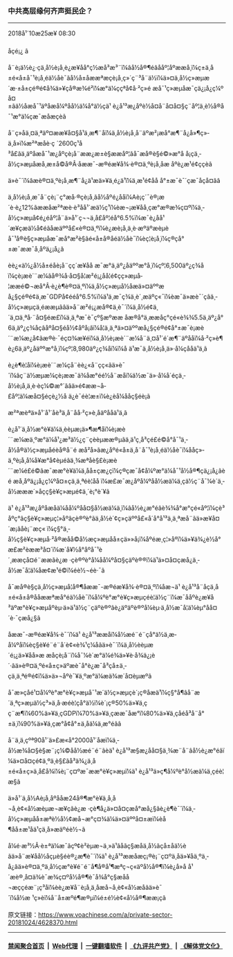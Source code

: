 ### 中共高层缘何齐声挺民企？
------------------------

<div class="published">
 <span class="date" title="ä¸­å½æ¶é´">
  <time datetime="2018-10-25T08:30:51+08:00">
   2018å¹´10æ25æ¥ 08:30
  </time>
 </span>
</div>
<br/>
<div class="wsw">
 <span class="dateline">
  åçé¡¿ â
 </span>
 <p>
  å¨è¡ä½è¿·çä¸­å½è¡å¸è¿æ¥åå°ç½æå³æ³¨ï¼âå½å®¶éâååº¦åºææå¸ï¼ç±ä¸­å±é«å±å¯¹è¡å¸éä½åè¯ãå½å±åææªæçè¡å¸ç»´ç¨³å¨ä½ï¼ä»¤ä¸­å½ç»æµæ´æ·±å±çé®é¢å¾ä»¥çå®æ¾é²ï¼æ°ä¼ççªå¢å·²ç»é æå¯¹ç»æµåæ¯çä¿¡å¿ç¼ºå¤±ãä½åæå¯¹äºåæå¼ºåå½ä¼å°ä½çä¹ è¿å¹³æ¿åºè½å¤å¨å¤å¤§ç¨åº¦ä¸è½å®å¯¹æ°ä¼çæ¯æå­æçèã
 </p>
 <p>
  å¨ç»åä¸¤ä¸ªäº¤ææ¥å¤§å¹ä¸æ¶¨åï¼ä¸­å½è¡å¸å¨äºæ²¡æå°æ¶¨å¿å»¶ç»­ä¸å»ï¼æ²ªæåè·ç ´2600ç¹å³å£ãä¸äºåæå¯¹æ¿åºçè¡å¨ææ¿æ±è§ææåº¦ãå¯æå®è§é©»æ°å å¡çä¸­å½ç»æµåæå¸æ±å©å®Â·åææ¯-æ®éæ¥å¾·è®¤ä¸ºè¡å¸åæ åºè¿æ¹é¢ççèã
 </p>
 <p>
  ä»è¯´ï¼âæè®¤ä¸ºè¡å¸æ¶¨å¿ä¹æä»¥ä¸é¿ä¹ï¼ä¸æ¹é¢åå å°±æ¯è¯´çæ¯åçå¤ãâ
 </p>
 <p>
  ä¸­å½è¡å¸æ¯å¨çè¡¨ç°æå·®çè¡å¸ãå½åºé¿ååï¼Aè¡ç´¯è®¡æ´è·è¿12%ãææåæ²ªæè·è³åå¹´æä½ç¹ï¼èæ¬¡æ¥åå¸çæ°æ®æ¾ç¤ºï¼ä¸­å½ç»æµå¢é¿éåº¦å¨ä»å¹´ç¬¬ä¸å­£åº¦éå°6.5%ï¼æ¯è¿åå¹´æ¥çæä½å¢éãåæäººå£«è®¤ä¸ºï¼è¿æè¡å¸ä¸è·æºäºæèµèå¯¹å®è§ç»æµåæ¯æå°æ²è§ãé«å±å®åéä½åè¯ï¼èç¦è¡å¸ï¼ç®çå°±æ¯ææ¯å¸åºä¿¡å¿ã
 </p>
 <p>
  èè¿«ä½¿å½å±éåè¡å¨çç´æ¥åå æ¯æ°ä¸äº¿åäººæ°å¸ï¼çº¦6,500äº¿ç¾åï¼çè¡æè´¨æ¼ãå®¾å·å¤§å­¦æ²é¡¿åå­¦é¢çç»æµå­¦ææé©¬æ­å°Â·è¿è¶è®¤ä¸ºï¼ä¸­å½ç»æµå½åæä»¤äººæå¿§çé®é¢ä¸æ¯GDPå¢ééå°6.5%ï¼ä¹ä¸æ¯ç¾ä¸­è´¸æäºç«¯ï¼èæ¯ä»æè¯´çâä¸­å½ç»æµçä¸éææµãâä»å¨æ²é¡¿æ­å®¢ä¸è¯´ï¼ä¸­å½é¢ä¸´ä¸¤ä¸ªå·¨å¤§éæ£ï¼ä¸ä¸ªæ¯è¯çº§æºææ åæ®å°ä¸ææåç°çé«è¾¾5.5ä¸äº¿å°6ä¸äº¿ç¾åçâåºå¤§éå½¢åºå¡âï¼å¦ä¸ä¸ªä»¤äººæå¿§çé®é¢å°±æ¯è¡æè´¨æ¼æ¿å¢ãæ®è·¯éç¤¾æ¥éï¼ä¸­å½è¡æè´¨æ¼å¨ä¸¤å¹´é´æ¶¨äºååï¼å·²ç»è¶è¿6ä¸äº¿åäººæ°å¸ï¼çº¦8,980äº¿ç¾åï¼ï¼å ä¹æ¯ä¸­å½è¡å¸ä»·å¼çååä¹ä¸ã
 </p>
 <p>
  è¿è¶è­¦åï¼è¡æè´¨æ¼çå¨èè¿«å¨çç«ãä»è¯´ï¼âç¨ä½æµæ¼çè¡ææ¯ä¾åæ°éé½å¨æåï¼ä½æ¯ä»·å¼å´éçä¸­å½è¡å¸ä¸è·èç¼©æ°´ãâä»é¢ææ¬å­£åº¦ä¼æå¤§éçè¿½å ä¿è¯éè¦æ±ï¼è¿èå¼ååç§éè¡ã
 </p>
 <p>
  æ²ªæèªä»å¹´å¹´åè³ä¸å¨åå·²ç»è¸åäºååä¹ä¸ã
 </p>
 <p>
  è¿å¹´ä¸­å½æ°è¥ä¼ä¸èèµæ¡ä»¶æ¶åï¼è¡æè´¨æ¼æä¸ºæ°ä¼å¹¿æ³ä½¿ç¨çèèµææ®µãä¸ä¹ç¸å³çé£é©å°å¯¹ä¸­å½å®ä½ç»æµåéèå®å¨é æå²å»ãæ¿åºé«å±ä¸å¨å¯¹è¡å¸éä½åè¯ï¼ååç»­ä¸ºè¡å¸å¼å¥æ°å¢èµéãä¸¾æªåè§£è¡æè´¨æ¼é£é©ãæ¯ææ°è¥ä¼ä¸åå±ç­æ¿ç­ï¼ç®çæ¯å¢å¼ºæ°ä¼å¯¹å½å®¶çä¿¡å¿ãèé æå¸åºä¿¡å¿ç¼ºå¤±çä¸ä¸ªéè¦åå ï¼æ­£æ¯æ¿åºå¼ºåå½æä¼ä¸çä½ç¨å¯¼è´ä¸­å½æææ´»åçç§è¥ç»æµé¢ä¸´è¡°è´¥ã
 </p>
 <p>
  ä¹ è¿å¹³æ¿åºåæåä¼åå¼ºåå¤§å½æä¼ä¸ï¼âå½è¿æ°éâè¾¾å°æ°çé«åº¦ï¼çè³åºç°âç§è¥ç»æµç¦»åºâçè®ºè°ãä¸­å½è´¢ç»çäººå£«å´å°å¹³ä¸ä¸ªæå¨ãä»æ¥å¤´æ¡ãåè¡¨æç« ï¼ç§°ä¸­å½ç§è¥ç»æµå·²å®æåå©å½æç»æµåå±çä»»å¡ï¼åºéæ¸ç¦»åºï¼ä»¥ä¾¿è½å°æ£æ²èææ³å¤´ï¼æ´å¥½å°åºå¯¹è´¸ææç­å¤é¨ææãè¿æ ·çè®ºè°å¼åå¼ºå¤§çäºè®®ï¼ä¹ä»¤å¤çæå¿ä¸­å½æ¯å¦ä¼åæ­¢æ¹é©ï¼éè½¬éè·¯ã
 </p>
 <p>
  å¯æå®è§çä¸­å½ç»æµå­¦å®¶åææ¯-æ®éæ¥å¾·è®¤ä¸ºï¼åæ¬ä¹ è¿å¹³å¨åçä¸­å±é«å±å®ååææªæå°éä½åè¯ï¼å¼ºè°æ°è¥ç»æµçéè¦ä½ç¨ï¼æ¯ååºè¿æ¥å³äºæ°è¥ç»æµåºèµ·ä»ä¹ä½ç¨çäºè®ºãè¿äºäºè®ºå¼èµ·ä¸­å½æ¯å¦ä¼èµ°åå¤´è·¯çæå¿§ã
 </p>
 <p>
  åææ¯-æ®éæ¥å¾·è¯´ï¼ä¹ è¿å¹³ææåï¼å½æé¨é¨çå°ä½ä¸æ­å¼ºåï¼èç§è¥é¨é¨å´è¢«è¾¹ç¼åãä»è¯´ï¼ä¸­å½èèµæ´é¡¿ä»¥åå»æ æåçè¡å¨ï¼å¯¼è´æ°ä¼é¾ä»¥è·å¾ä¿¡è´·ãä»è®¤ä¸ºé«å±ç»äºæè¯å°è¿æ¯å³ç­å±ä¸­çä¸ä¸ªé®é¢ï¼ä»ä»¬åºè¯¥ä¸ºæ°ä¼æä¾æ´å¤èµæºã
 </p>
 <p>
  å¯æ»çåé¹¤å¼ºè°æ°è¥ç»æµå¯¹æ´ä½ç»æµçè´¡ç®åæä¹ï¼ç§°å¶âå¨æ´ä¸ªç»æµä½ç³»ä¸­å·æéè¦çå°ä½ï¼è´¡ç®50%ä»¥ä¸ç ç¨æ¶ï¼60%ä»¥ä¸çGDPï¼70%ä»¥ä¸çææ¯åæ°ï¼80%ä»¥ä¸çåéå³å¨å°±ä¸ï¼90%ä»¥ä¸çæ°å¢å°±ä¸åä¼ä¸æ°éãâ
 </p>
 <p>
  å¨ä¸ä¸çºª90å¹´ä»£æ«å°2000å¹´åæï¼ä¸­å½æ¾å¤§è§æ¨¡ç¼©åå½æé¨é¨ãèä¹ è¿å¹³æ§æ¿åå¤§ä¸¾æ¨å¨âå½è¿æ°éâï¼ä»¤å¤çé¢ä¸ºä¸è§£ãå³ä¾¿ä¸­å±é«å±ç»ä¸å£å¾ï¼è¡¨ç¤ºæ¯ææ°è¥ç»æµï¼ä¹ è¿å¹³ä»ç¶å¼ºè°å½æä¼ä¸çéè¦æ§ã
 </p>
 <p>
  ä»å¹´ä¸­å½Aè¡å¸åºååæ24å®¶æ°è¥ä¸å¸å¬å¸è¢«å½æèµæ¬æ¥çãè¿æ ·çè¶å¿ä»¤å¤çæå°æå¿§ãè¿è¶è¯´ï¼ä¸­å½ç»æµåå±æªè½å½¢æå¬æ°ç¤¾ä¼ä»¤äººå¤±æï¼èå¶åå±æ¹åä¹çä¸å»æäºéè½¬ã
 </p>
 <p>
  å¼é·æ³½Â·è±ªä¼æ¯ãçº¢è²èµæ¬ä¸»ä¹ãåãç§æåä¸­å½ãçå±åä½èãä»å¨æ¥åå½­åçµè§éè®¿æ¶è¯´ï¼ä¹ è¿å¹³ææåæç¡®è¡¨ç¤ºä¸åä»¥åä¸ºä¸­å¿ãä»è®¤ä¸ºä¸­å½çæ°è¥é¨é¨å¶å®å¹¶æªç¬ç«äºå½å®¶ï¼è¿å»å å¹´æè®¸å¤ä¾è¯æ¾ç¤ºå½å®¶è¯å¾å°ç§æåå¬æççéæ¨¡ç³åï¼èè¿æ¥å¨è¡å¸ä¸åæå¬å¸è¢«å½æåãä»è¯´ï¼å½æ ¹ç»èï¼å¨å±æºé¶æ®µï¼é±é½è¢«å½å®¶ææ¡çã
 </p>
</div>

原文链接：https://www.voachinese.com/a/private-sector-20181024/4628370.html


------------------------
#### [禁闻聚合首页](https://github.com/gfw-breaker/banned-news/blob/master/README.md) &nbsp;|&nbsp; [Web代理](https://github.com/gfw-breaker/open-proxy/blob/master/README.md) &nbsp;|&nbsp;  [一键翻墙软件](https://github.com/gfw-breaker/nogfw/blob/master/README.md) &nbsp;|&nbsp; [《九评共产党》](https://github.com/gfw-breaker/9ping.md/blob/master/README.md#九评之一评共产党是什么) &nbsp;|&nbsp; [《解体党文化》](https://github.com/gfw-breaker/jtdwh.md/blob/master/README.md#绪论)